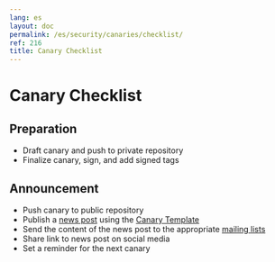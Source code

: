 ```yaml
---
lang: es
layout: doc
permalink: /es/security/canaries/checklist/
ref: 216
title: Canary Checklist
---
```


# Canary Checklist
<a id="canary-checklist"></a>

## Preparation
<a id="preparation"></a>

* Draft canary and push to private repository
* Finalize canary, sign, and add signed tags

## Announcement
<a id="announcement"></a>

* Push canary to public repository
* Publish a [news post](/news/) using the [Canary Template](/es/security/canaries/template/)
* Send the content of the news post to the appropriate [mailing lists](/es/support/)
* Share link to news post on social media
* Set a reminder for the next canary